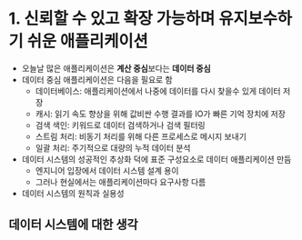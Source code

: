 # 1. 신뢰할 수 있고 확장 가능하며 유지보수하기 쉬운 애플리케이션
- 오늘날 많은 애플리케이션은 **계산 중심**보다는 **데이터 중심**
- 데이터 중심 애플리케이션은 다음을 필요로 함
    - 데이터베이스: 애플리케이션에서 나중에 데이터를 다시 찾을수 있게 데이터 저장
    - 캐시: 읽기 속도 향상을 위해 값비싼 수행 결과를 IO가 빠른 기억 장치에 저장
    - 검색 색인: 키워드로 데이터 검색하거나 검색 필터링
    - 스트림 처리: 비동기 처리를 위해 다른 프로세스로 메시지 보내기
    - 일괄 처리: 주기적으로 대량의 누적 데이터 분석
- 데이터 시스템의 성공적인 추상화 덕에 표준 구성요소로 데이터 애플리케이션 만듬
    - 엔지니어 입장에서 데이터 시스템 설계 용이
    - 그러나 현실에서는 애플리케이션마다 요구사항 다름
- 데이터 시스템의 원칙과 실용성
## 데이터 시스템에 대한 생각